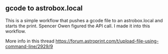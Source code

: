 ## gcode to astrobox.local

This is a simple workflow that pushes a gcode file to an astrobox.local and starts the print. Spencer Owen figured the API call. I made it into this workflow. 

More info in this thread https://forum.astroprint.com/t/upload-file-using-command-line/2929/9
